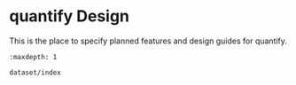 # quantify Design

This is the place to specify planned features and design guides for quantify.

```{toctree}
:maxdepth: 1

dataset/index
```
